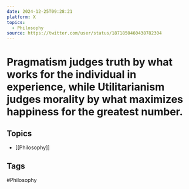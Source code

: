 ```yaml
---
date: 2024-12-25T09:28:21
platform: X
topics:
  - Philosophy
source: https://twitter.com/user/status/1871850460438782304
---
```

# Pragmatism judges truth by what works for the individual in experience, while Utilitarianism judges morality by what maximizes happiness for the greatest number.

## Topics
- [[Philosophy]]

## Tags
#Philosophy